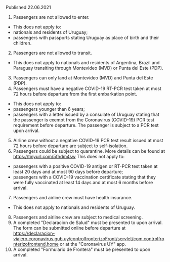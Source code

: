 Published 22.06.2021 
1. Passengers are not allowed to enter.
- This does not apply to:
- nationals and residents of Uruguay;
- passengers with passports stating Uruguay as place of birth and their children.
2. Passengers are not allowed to transit.
- This does not apply to nationals and residents of Argentina, Brazil and Paraguay transiting through Montevideo (MVD) or Punta del Este (PDP).
3. Passengers can only land at Montevideo (MVD) and Punta del Este (PDP).
4. Passengers must have a negative COVID-19 RT-PCR test taken at most 72 hours before departure from the first embarkation point.
- This does not apply to:
- passengers younger than 6 years;
- passengers with a letter issued by a consulate of Uruguay stating that the passenger is exempt from the Coronavirus (COVID-19) PCR test requirement before departure. The passenger is subject to a PCR test upon arrival.
5. Airline crew without a negative COVID-19 PCR test result issued at most 72 hours before departure are subject to self-isolation.
6. Passengers could be subject to quarantine. More details can be found at <a href="https://tinyurl.com/5fhdm4sw">https://tinyurl.com/5fhdm4sw</a> 
This does not apply to:
- passengers with a positive COVID-19 antigen or RT-PCR test taken at least 20 days and at most 90 days before departure;
- passengers with a COVID-19 vaccination certificate stating that they were fully vaccinated at least 14 days and at most 6 months before arrival.
7. Passengers and airline crew must have health insurance.
- This does not apply to nationals and residents of Uruguay.
8. Passengers and airline crew are subject to medical screening.
9. A completed "Declaracion de Salud" must be presented to upon arrival. The form can be submitted online before departure at <a href="https://declaracion-viajero.coronavirus.gub.uy/controlfronterizoFront/servlet/com.controlfronterizofrontend.home">https://declaracion-viajero.coronavirus.gub.uy/controlfronterizoFront/servlet/com.controlfronterizofrontend.home</a> or at the "Coronavirus UY" app.
10. A completed "Formulario de Frontera" must be presented to upon arrival.

